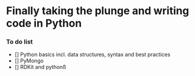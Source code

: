# Finally taking the plunge and writing code in Python 

### To do list 

- [] Python basics incl. data structures, syntax and best practices  
- [] PyMongo
- [] RDKit and pythonß